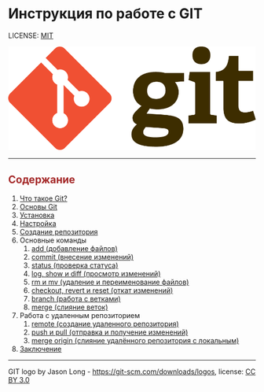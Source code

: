 # Инструкция по работе с GIT

LICENSE: [MIT](license.md)

![git-logo](/git-logo.png)

---

## <span style="color:brown">Содержание</span>
1. [Что такое Git?](/git_meaning.md)
2. [Основы Git](/git_basics.md)
3. [Установка](/git_installing.md)
4. [Настройка](/git_setting.md)
5. [Создание репозитория](/repository.md)
6. Основные команды
    1. [add (добавление файлов)](/add.md)
    2. [commit (внесение изменений)](/commit.md)
    3. [status (проверка статуса)](/status.md)
    4. [log, show и diff (просмотр изменений)](/log.md)
    5. [rm и mv (удаление и переименование файлов)](/rm_mv.md)
    6. [checkout, revert и reset (откат изменений)](/checkout.md)
    7. [branch (работа с ветками)](/branch.md)
    8. [merge (слияние веток)](/merge.md)
7. Работа с удаленным репозиторием
    1. [remote (создание удаленного репозитория)](/remote.md)
    2. [push и pull (отправка и получение изменений)](/push_pull.md)
    3. [merge origin (слияние удалённого репозитория с локальным)](/merge_origin.md)
8. [Заключение](/summary.md)
---


GIT logo by Jason Long - https://git-scm.com/downloads/logos, license: [CC BY 3.0](https://creativecommons.org/licenses/by/3.0/)
